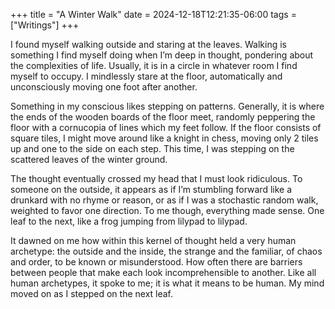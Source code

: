 +++
title = "A Winter Walk"
date = 2024-12-18T12:21:35-06:00
tags = ["Writings"]
+++

I found myself walking outside and staring at the leaves. Walking is something I find myself doing when I’m deep in thought, pondering about the complexities of life. Usually, it is in a circle in whatever room I find myself to occupy. I mindlessly stare at the floor, automatically and unconsciously moving one foot after another.

Something in my conscious likes stepping on patterns. Generally, it is where the ends of the wooden boards of the floor meet, randomly peppering the floor with a cornucopia of lines which my feet follow. If the floor consists of square tiles, I might move around like a knight in chess, moving only 2 tiles up and one to the side on each step. This time, I was stepping on the scattered leaves of the winter ground.

The thought eventually crossed my head that I must look ridiculous. To someone on the outside, it appears as if I’m stumbling forward like a drunkard with no rhyme or reason, or as if I was a stochastic random walk, weighted to favor one direction. To me though, everything made sense. One leaf to the next, like a frog jumping from lilypad to lilypad.

It dawned on me how within this kernel of thought held a very human archetype: the outside and the inside, the strange and the familiar, of chaos and order, to be known or misunderstood. How often there are barriers between people that make each look incomprehensible to another. Like all human archetypes, it spoke to me; it is what it means to be human. My mind moved on as I stepped on the next leaf.
